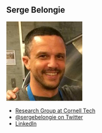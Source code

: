 Serge Belongie
--------------

![](photos/serge-belongie.jpg)

* [Research Group at Cornell Tech](http://vision.cornell.edu/se3)
* [@sergebelongie on Twitter](https://twitter.com/sergebelongie)
* [LinkedIn](https://www.linkedin.com/in/sergebelongie)
